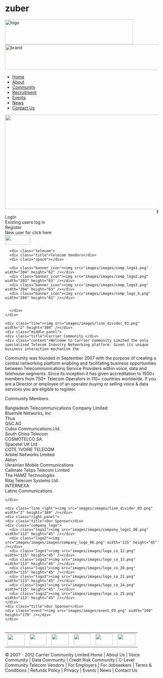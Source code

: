 zuber
=====
<!DOCTYPE html PUBLIC "-//W3C//DTD XHTML 1.0 Transitional//EN" "http://www.w3.org/TR/xhtml1/DTD/xhtml1-transitional.dtd">
<html xmlns="http://www.w3.org/1999/xhtml">
<head>
<meta http-equiv="Content-Type" content="text/html; charset=utf-8" />
<title>Untitled Document</title>
<link href="style.css" rel="stylesheet" type="text/css" />
 
</head>
 
<body>
<div class="main">
  <div class="header">
    <div class="logo"><img src="images/logo.jpg" width="422" height="82" alt="logo" /></div>
    <div class="brand_img"><a href="#"><img src="images/brand_logo.jpg" width="576" height="84" alt="brand" /></a></div>
    <div class="menu">
      <ul>
        <li><a href="#">Home</a></li>
        <li><a href="#">About</a></li>
        <li><a href="#">Community </a></li>
        <li><a href="#">Recruitment </a></li>
        <li><a href="#">Events</a></li>
        <li><a href="#">News </a></li>
        <li><a href="#">Contact Us</a></li>
      </ul>
    </div>
  </div>
  <div class="middle">
    <div class="banner"><img src="images/banner.jpg" width="1000" height="310" /></div>
    <div class="news">
      <div class="left_corn"></div>
      <div class="news_bg">
      <marquee>
      <span class="font_yellow" style="font-weight:bold">News :</span> Meet 200+ peers and key decision makers from 100+ carriers  at the March and June 2013 GCCM events in London and Singapore, and .. Read More
      </marquee></div>
      <div class="right_corn"></div>
      <!--/*<div class="news_bottom_line"></div>*/-->
    </div>
    <div class="left_panel">
      <div class="login">
        <div class="title">Login <br /><span class="text1">Existing users log in</span></div>
        <div class="username"></div>
        <div class="password"></div>
   <div class="register_box">
        <div class="register">Register <br /><span class="text1">New user for click here</span></div>
        <div class="login_button"><a href="#"><img src="images/login_button.png" width="84" height="31" border="0"/></a></div>
      </div>
      </div>
      
      <div class="telecom">
      <div class="title">Telecom Vendors</div>
      <div class="space"></div>
      
      <div class="banner_icon"><img src="images/images/comp_logo1.png" width="204" height="62" /></div>
      <div class="banner_icon"><img src="images/images/comp_logo2.png" width="203" height="63" /></div>
      <div class="banner_icon"><img src="images/images/comp_logo3.png" width="204" height="63" /></div>
      <div class="banner_icon"><img src="images/images/comp_logo_4.png" width="204" height="63" /></div>
      
      
      </div>
    </div>
    
    <div class="line"><img src="images/images/line_divider_03.png" width="2" height="389" /></div>
    <div class="middle_panel">
    <div class="title">Carrier Community </div>
    <div class="content">Welcome to Carrier Community Limited the only specialised Telecom Industry Networking platform. Given its unique business interaction mechanism the 
Community was founded in September 2007 with the purpose of creating a central networking platform enabling and facilitating business opportunities between 
Telecommunications Service Providers within voice, data and telehouse segments. Since its inception it has given accreditation to 1500+ members from 750+ Telecom Operators in 110+ countries worldwide. If you are a Director or employee of an operator buying or selling voice & data services you are eligible to register. </div>
   <div class="title">Community Members </div>
    <div class="content">
      <p>Bangladesh Telecommunications Company Limited<br/>
Bluemile Networks, Inc<br/>
Thus<br/>
QSC AG<br/>
Cubio Communications Ltd.<br/>
South China Telecom<br/>
COSMOTELCO SA.<br/>
Spacetel UK Ltd<br/>
COTE 'IVOIRE TELECOM<br/>
Arbitel Networks Limited<br/>
Akton<br/>
Ukrainian Mobile Communications<br/>
Callmate Telips Telecom Limited<br/>
The HAMZ Technologies<br/>
Ritaj Telecom Systems Ltd.<br/>
INTERNEXA<br/>
Latino Communications</p></div> 
    
    </div>
    
    <div class="line_right"><img src="images/images/line_divider_03.png" width="2" height="389" /></div>
    <div class="right_panel">
    <div class="title">Our Sponser</div>
    <div class="company_logo">
      <div class="logo1"><img src="images/images/company_logo1_08.png" width="113" height="45" /></div>
      <div class="logo2"><img src="images/images/images/company_logo_06.png" width="115" height="45" /></div>
      <div class="logo1"><img src="images/images/logo_co_12.png" width="115" height="45" /></div>
      <div class="logo2"><img src="images/images/logo_co_13.png" width="113" height="45" /></div>
      <div class="logo1"><img src="images/images/logo_co_20.png" width="115" height="45" /></div>
      <div class="logo2"><img src="images/images/logo_co_21.png" width="113" height="45" /></div>
      <div class="logo1"><img src="images/images/logo_co_24.png" width="115" height="45" /></div>
      <div class="logo2"><img src="images/images/logo_co_25.png" width="113" height="45" /></div>
    </div>
    <div class="title">Our Sponser</div>
    <div class="event"><img src="images/images/event_03.png" width="240" height="179" /></div>
    </div>
  </div>
  <div class="bottom_img"><img src="images/images/bottom_line.jpg" width="999" height="7" /></div>
 
  </div>
   <div class="bottom">
     <div class="bottom_panel">
       <div class="co_logo"><table width="342" border="0" align="center" cellpadding="0" cellspacing="1">
  <tr>
    <th scope="row"><img src="images/currency_logo_30.png" width="57" height="38" /></th>
    <td><img src="images/currency_logo_31.png" width="56" height="38" /></td>
    <td><img src="images/currency_logo_32.png" width="57" height="38" /></td>
    <td><img src="images/currency_logo_33.png" width="56" height="38" /></td>
    <td><img src="images/currency_logo_34.png" width="57" height="38" /></td>
    <td><img src="images/currency_logo_35.png" width="58" height="38" /></td>
    
  </tr>
</table>
</div>
       <div class="bottom_content"><span class="font_yellow">© 2007 - 2012 Carrier Community Limited </span>   Home | About Us | Voice Community | Data Community | Credit Risk Community | C-Level Community
Telecom Vendors | For Employers | For Jobseekers | Terms & Conditions | Refunds Policy | Privacy | Events | News | Contact Us</div>
     </div>
   </div>
</body>
</html>

